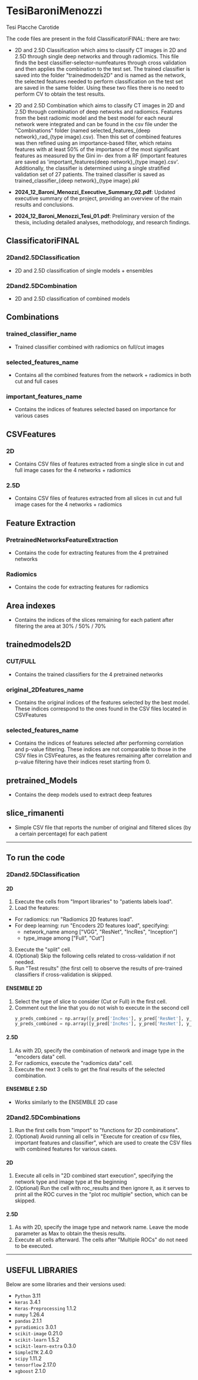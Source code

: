 # TesiBaroniMenozzi
Tesi Placche Carotide


The code files are present in the fold ClassificatoriFINAL:
there are two:

- 2D and 2.5D Classification which aims to classify CT images in 2D and 2.5D through single deep networks and through radiomics. This file finds the best classifier-selector-numfeatures through cross validation and then applies the combination to the test set. The trained classifier is saved into the folder "trainedmodels2D" and is named as the network, the selected features needed to perform classification on the test set are saved in the same folder. Using these two files there is no need to perform CV to obtain the test results. 
  
-  2D and 2.5D Combination which aims to classify CT images in 2D and 2.5D through combination of deep networks and radiomics. Features from the best radiomic model and the best model for each neural network were integrated and can be found in the csv file under the "Combinations" folder (named selected_features_{deep network}\_rad_{type image}.csv). Then this set of combined features was then refined using an importance-based filter, which retains features with at least 50% of the importance of the most significant features as measured by the Gini in- dex from a RF (important features are saved as 'important_features{deep network}\_{type image}.csv'. Additionally, the classifier is determined using a single stratified validation set of 27 patients. The trained classifier is saved as trained_classifier_{deep network}_{type image}.pkl

- **2024_12_Baroni_Menozzi_Executive_Summary_02.pdf**: Updated executive summary of the project, providing an overview of the main results and conclusions.  
- **2024_12_Baroni_Menozzi_Tesi_01.pdf**: Preliminary version of the thesis, including detailed analyses, methodology, and research findings.  

## ClassificatoriFINAL

### 2Dand2.5DClassification
- 2D and 2.5D classification of single models + ensembles

### 2Dand2.5DCombination
- 2D and 2.5D classification of combined models

## Combinations

### trained_classifier_name
- Trained classifier combined with radiomics on full/cut images

### selected_features_name
- Contains all the combined features from the network + radiomics in both cut and full cases

### important_features_name
- Contains the indices of features selected based on importance for various cases

## CSVFeatures

### 2D
- Contains CSV files of features extracted from a single slice in cut and full image cases for the 4 networks + radiomics

### 2.5D
- Contains CSV files of features extracted from all slices in cut and full image cases for the 4 networks + radiomics

## Feature Extraction

### PretrainedNetworksFeatureExtraction
- Contains the code for extracting features from the 4 pretrained networks

### Radiomics
- Contains the code for extracting features for radiomics

## Area indexes
- Contains the indices of the slices remaining for each patient after filtering the area at 30% / 50% / 70%


## trainedmodels2D

### CUT/FULL
- Contains the trained classifiers for the 4 pretrained networks

### original_2Dfeatures_name
- Contains the original indices of the features selected by the best model. These indices correspond to the ones found in the CSV files located in CSVFeatures

### selected_features_name
- Contains the indices of features selected after performing correlation and p-value filtering. These indices are not comparable to those in the CSV files in CSVFeatures, as the features remaining after correlation and p-value filtering have their indices reset starting from 0.

## pretrained_Models
- Contains the deep models used to extract deep features

## slice_rimanenti
- Simple CSV file that reports the number of original and filtered slices (by a certain percentage) for each patient
---

## To run the code

### 2Dand2.5DClassification

#### 2D
1. Execute the cells from "Import libraries" to "patients labels load".
2. Load the features:
  - For radiomics: run "Radiomics 2D features load".
  - For deep learning: run "Encoders 2D features load", specifying:
      - network_name among ["VGG", "ResNet", "IncRes", "Inception"]
      - type_image among ["Full", "Cut"]
3. Execute the "split" cell.
4. (Optional) Skip the following cells related to cross-validation if not needed.
5. Run "Test results" (the first cell) to observe the results of pre-trained classifiers if cross-validation is skipped.

#### ENSEMBLE 2D
1. Select the type of slice to consider (Cut or Full) in the first cell.
2. Comment out the line that you do not wish to execute in the second cell
   ```python
   y_preds_combined = np.array([y_pred['IncRes'], y_pred['ResNet'], y_pred['VGG'], y_pred['Inception']]) # Ensemble of pretrained networks only
   y_preds_combined = np.array([y_pred['IncRes'], y_pred['ResNet'], y_pred['VGG'], y_pred['Inception'], y_pred['Rad']])  # Ensemble of pretrained networks only
   ```

#### 2.5D
1. As with 2D, specify the combination of network and image type in the "encoders data" cell.
2. For radiomics, execute the "radiomics data" cell.
3. Execute the next 3 cells to get the final results of the selected combination.

#### ENSEMBLE 2.5D
- Works similarly to the ENSEMBLE 2D case

### 2Dand2.5DCombinations

1. Run the first cells from "import" to "functions for 2D combinations".
2. (Optional) Avoid running all cells in "Execute for creation of csv files, important features and classifier", which are used to create the CSV files with combined features for various cases.

#### 2D
1. Execute all cells in "2D combined start execution", specifying the network type and image type at the beginning
2. (Optional) Run the cell with roc_results and then ignore it, as it serves to print all the ROC curves in the "plot roc multiple" section, which can be skipped.

#### 2.5D
1. As with 2D, specify the image type and network name. Leave the mode parameter as Max to obtain the thesis results.
2. Execute all cells afterward. The cells after "Multiple ROCs" do not need to be executed.

---

## USEFUL LIBRARIES
Below are some libraries and their versions used:

- `Python`                       3.11
- `keras`                        3.4.1
- `Keras-Preprocessing`          1.1.2
- `numpy`                        1.26.4
- `pandas`                       2.1.1
- `pyradiomics`                  3.0.1
- `scikit-image`                 0.21.0
- `scikit-learn`                 1.5.2
- `scikit-learn-extra`           0.3.0
- `SimpleITK`                    2.4.0
- `scipy`                        1.11.2
- `tensorflow`                   2.17.0
- `xgboost`                      2.1.0
